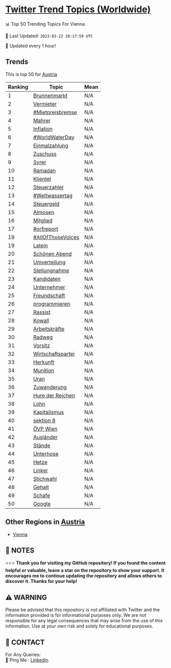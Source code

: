 [Twitter Trend Topics (Worldwide)](https://github.com/ErcinDedeoglu/Twitter-Trend-Topics)
==========


📊 Top 50 Trending Topics For Vienna

📆 Last Updated: `2023-03-22 20:17:59 UTC`

🔧 Updated every 1 hour!


## Trends

This is top 50 for [Austria](</Austria>)

| Ranking | Topic | Mean |
| ------- | ------------ | ------------ |
| 1 | [Brunnenmarkt](http://twitter.com/search?q=Brunnenmarkt) | N/A |
| 2 | [Vermieter](http://twitter.com/search?q=Vermieter) | N/A |
| 3 | [#Mietpreisbremse](http://twitter.com/search?q=%23Mietpreisbremse) | N/A |
| 4 | [Mahrer](http://twitter.com/search?q=Mahrer) | N/A |
| 5 | [Inflation](http://twitter.com/search?q=Inflation) | N/A |
| 6 | [#WorldWaterDay](http://twitter.com/search?q=%23WorldWaterDay) | N/A |
| 7 | [Einmalzahlung](http://twitter.com/search?q=Einmalzahlung) | N/A |
| 8 | [Zuschuss](http://twitter.com/search?q=Zuschuss) | N/A |
| 9 | [Syrer](http://twitter.com/search?q=Syrer) | N/A |
| 10 | [Ramadan](http://twitter.com/search?q=Ramadan) | N/A |
| 11 | [Klientel](http://twitter.com/search?q=Klientel) | N/A |
| 12 | [Steuerzahler](http://twitter.com/search?q=Steuerzahler) | N/A |
| 13 | [#Weltwassertag](http://twitter.com/search?q=%23Weltwassertag) | N/A |
| 14 | [Steuergeld](http://twitter.com/search?q=Steuergeld) | N/A |
| 15 | [Almosen](http://twitter.com/search?q=Almosen) | N/A |
| 16 | [Mitglied](http://twitter.com/search?q=Mitglied) | N/A |
| 17 | [#orfreport](http://twitter.com/search?q=%23orfreport) | N/A |
| 18 | [#AllOfThoseVoices](http://twitter.com/search?q=%23AllOfThoseVoices) | N/A |
| 19 | [Latein](http://twitter.com/search?q=Latein) | N/A |
| 20 | [Schönen Abend](http://twitter.com/search?q=Sch%c3%b6nen+Abend) | N/A |
| 21 | [Umverteilung](http://twitter.com/search?q=Umverteilung) | N/A |
| 22 | [Stellungnahme](http://twitter.com/search?q=Stellungnahme) | N/A |
| 23 | [Kandidaten](http://twitter.com/search?q=Kandidaten) | N/A |
| 24 | [Unternehmer](http://twitter.com/search?q=Unternehmer) | N/A |
| 25 | [Freundschaft](http://twitter.com/search?q=Freundschaft) | N/A |
| 26 | [programmieren](http://twitter.com/search?q=programmieren) | N/A |
| 27 | [Rassist](http://twitter.com/search?q=Rassist) | N/A |
| 28 | [Kowall](http://twitter.com/search?q=Kowall) | N/A |
| 29 | [Arbeitskräfte](http://twitter.com/search?q=Arbeitskr%c3%a4fte) | N/A |
| 30 | [Radweg](http://twitter.com/search?q=Radweg) | N/A |
| 31 | [Vorsitz](http://twitter.com/search?q=Vorsitz) | N/A |
| 32 | [Wirtschaftspartei](http://twitter.com/search?q=Wirtschaftspartei) | N/A |
| 33 | [Herkunft](http://twitter.com/search?q=Herkunft) | N/A |
| 34 | [Munition](http://twitter.com/search?q=Munition) | N/A |
| 35 | [Uran](http://twitter.com/search?q=Uran) | N/A |
| 36 | [Zuwanderung](http://twitter.com/search?q=Zuwanderung) | N/A |
| 37 | [Hure der Reichen](http://twitter.com/search?q=Hure+der+Reichen) | N/A |
| 38 | [Lohn](http://twitter.com/search?q=Lohn) | N/A |
| 39 | [Kapitalismus](http://twitter.com/search?q=Kapitalismus) | N/A |
| 40 | [sektion 8](http://twitter.com/search?q=sektion+8) | N/A |
| 41 | [ÖVP Wien](http://twitter.com/search?q=%c3%96VP+Wien) | N/A |
| 42 | [Ausländer](http://twitter.com/search?q=Ausl%c3%a4nder) | N/A |
| 43 | [Stände](http://twitter.com/search?q=St%c3%a4nde) | N/A |
| 44 | [Unterhose](http://twitter.com/search?q=Unterhose) | N/A |
| 45 | [Hetze](http://twitter.com/search?q=Hetze) | N/A |
| 46 | [Linker](http://twitter.com/search?q=Linker) | N/A |
| 47 | [Stichwahl](http://twitter.com/search?q=Stichwahl) | N/A |
| 48 | [Gehalt](http://twitter.com/search?q=Gehalt) | N/A |
| 49 | [Schafe](http://twitter.com/search?q=Schafe) | N/A |
| 50 | [Google](http://twitter.com/search?q=Google) | N/A |



## Other Regions in [Austria](</Austria>)

* [Vienna](</Austria/Vienna.md>)



## 📝 NOTES

⭐⭐⭐ **Thank you for visiting my GitHub repository! If you found the content helpful or valuable, leave a star on the repository to show your support. It encourages me to continue updating the repository and allows others to discover it. Thanks for your help!**


## ⚠️ WARNING

Please be advised that this repository is not affiliated with Twitter and the information provided is for informational purposes only. We are not responsible for any legal consequences that may arise from the use of this information. Use at your own risk and solely for educational purposes.


## 📨 CONTACT

 For Any Queries:  
            🏓 Ping Me : [LinkedIn](https://www.linkedin.com/in/ercindedeoglu/)
